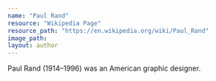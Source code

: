 ```yaml
---
name: "Paul Rand"
resource: "Wikipedia Page"
resource_path: "https://en.wikipedia.org/wiki/Paul_Rand"
image_path:
layout: author
---
```

Paul Rand (1914–1996) was an American graphic designer.
